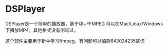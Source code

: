 # DSPlayer

DSPlayer是一个简单的播放器，基于Qt+FFMPEG
可以在Mac/Linux/Windows下播放MP4，其他格式没有测试过。

这个软件主要用于新手学习ffmpeg，有问题可以加群643024235咨询
